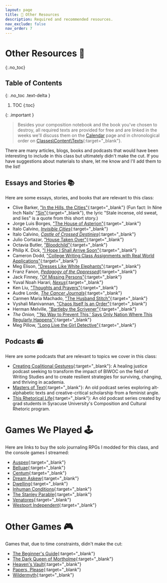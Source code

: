```yaml
---
layout: page
title: 🎒 Other Resources
description: Required and recommended resources.
nav_exclude: false
nav_order: 7
---
```


# Other Resources 🎒
{:.no_toc}

## Table of Contents
{: .no_toc .text-delta }

1. TOC
{:toc}

{: .important }
> Besides your composition notebook and the book you've chosen to destroy, all required texts are provided for free and are linked in the weeks we'll discuss them on the [Calendar](/ws297y/) page and in chronological order on [Classes\Content\Texts](https://classes.pace.edu){:target="_blank"}.

There are many articles, blogs, books and podcasts that would have been interesting to include in this class but ultimately didn't make the cut. If you have suggestions about materials to share, let me know and I'll add them to the list!

## Essays and Stories 📚

Here are some essays, stories, and books that are relevant to this class:

- Clive Barker, ["In the Hills, the Cities"](https://dn720004.ca.archive.org/0/items/short_story_roulette/Barker%2C%20Clive%20-%20In%20the%20Hills%2C%20the%20Cities.pdf){:target="_blank"} (Fun fact: In Nine Inch Nails' ["Sin"](https://www.youtube.com/watch?v=lIvzTlAdcUE){:target="_blank"}, the lyric "Stale incense, old sweat, and lies" is a quote from this short story.)
- Jorge Luis Borges, ["The House of Asterion"](https://www.freewriterscentre.org/uploads/1/2/5/6/125643600/house_of_asterion.pdf){:target="_blank"}
- Italo Calvino, [*Invisible Cities*](https://irenebrination.typepad.com/files/calvino_italo_invisible_cities.pdf){:target="_blank"}
- Italo Calvino, [*Castle of Crossed Destinies*](https://openlibrary.org/books/OL4734329M/The_Castle_of_Crossed_Destinies){:target="_blank"}
- Julio Cortazar, ["House Taken Over"](https://berwickea.org/wp-content/uploads/2020/09/House-Taken-Over.pdf){:target="_blank"}
- Octavia Butler, ["Bloodchild"](https://archive.org/details/1540992824-octavia-butler-bloodchild/page/n5/mode/2up){:target="_blank"}
- Philip K. Dick, ["I Hope I Shall Arrive Soon"](https://dn720004.ca.archive.org/0/items/english-collections-1/I%20Hope%20I%20Shall%20Arrive%20Soon%20-%20Philip%20K.%20Dick.pdf){:target="_blank"}
- Cameron Dodd, ["College Writing Class Assignments with Real World Applications"](https://www.mcsweeneys.net/articles/college-writing-class-assignments-with-real-world-applications){:target="_blank"}
- Meg Elison, ["Dresses Like White Elephants"](https://blog.pmpress.org/2020/06/06/dresses-like-white-elephants-on-uncanny-magazine/){:target="_blank"}
- Franz Fanon, [*Pedagogy of the Oppressed*](https://fsi-ebcao.princeton.edu/sites/g/files/toruqf1411/files/media/freire.pdf){:target="_blank"}
- Jack Finney, ["Of Missing Persons"](https://ia601403.us.archive.org/12/items/short_story_roulette/Finney%2C%20Jack%20-%20Of%20Missing%20Persons.pdf){:target="_blank"}
- Yuval Noah Harari, [*Nexus*](https://s1.papyruspub.com/files/demos/products/ebooks/novels/technology/Preview-Nexus-by-Yuval-Noah-Harari.pdf){:target="_blank"}
- Ken Liu, ["Thoughts and Prayers"](https://slate.com/technology/2019/01/thoughts-and-prayers-ken-liu-short-story.html){:target="_blank"}
- Audre Lorde, [*The Cancer Journals*](https://monoskop.org/images/1/16/Lorde_Audre_The_Cancer_Journals_2nd_ed_1980.pdf){:target="_blank"}
- Carmen Maria Machado, ["The Husband Stitch"](https://granta.com/The-Husband-Stitch/){:target="_blank"}
- Vyshali Manivannan, ["Chaos Itself Is an Order"](https://vyshalimanivannan.com/wp-content/uploads/2025/04/VM-2021-ChaosItselfIsAnOrder.pdf){:target="_blank"}
- Herman Melville, ["Bartleby the Scrivener"](https://www.gutenberg.org/files/11231/11231-h/11231-h.htm){:target="_blank"}
- *The Onion,* ["'No Way to Prevent This,' Says Only Nation Where This Regularly Happens"](https://theonion.com/no-way-to-prevent-this-says-only-nation-where-this-r-1819576527/){:target="_blank"}
- Meg Pillow, ["Long Live the Girl Detective"](https://electricliterature.com/long-live-the-girl-detective-by-megan-pillow/){:target="_blank"}


## Podcasts 📻

Here are some podcasts that are relevant to topics we cover in this class:

- [Creating Coalitional Gestures](https://sparkactivism.com/ccgpodcast/){:target="_blank"}: A healing justice podcast seeking to transform the impact of BIWOC on the field of Writing Studies and to create resilient strategies for surviving, changing, and thriving in academia. 
- [Masters of Text](https://www.mastersoftext.com/){:target="_blank"}: An old podcast series exploring alt-alphabetic texts and creative-critical scholarship from a feminist angle.
- [This Rhetorical Life](https://podcasts.apple.com/ie/podcast/this-rhetorical-life/id606979709){:target="_blank"}: An old podcast series created by grad students in Syracuse University's Composition and Cultural Rhetoric program. 

# Games We Played 🕹️

Here are links to buy the solo journaling RPGs I modded for this class, and the console games I streamed: 

- [Auspex](https://goodluckpress.co/products/auspex?_pos=1&_psq=auspex&_ss=e&_v=1.0){:target="_blank"}
- [Belluae](https://goodluckpress.co/products/belluae){:target="_blank"}
- [Centum](https://store.steampowered.com/app/2625550/Centum/){:target="_blank"}
- [Dream Askew](https://buriedwithoutceremony.com/dream-askew){:target="_blank"}
- [Dwelling](https://goodluckpress.co/products/dwelling?_pos=1&_psq=dwelling&_ss=e&_v=1.0){:target="_blank"}
- [Inhuman Conditions](https://www.robots.management/){:target="_blank"}
- [The Stanley Parable](https://store.steampowered.com/app/221910/The_Stanley_Parable/){:target="_blank"}
- [Venatores](https://goodluckpress.co/products/venatores?pr_prod_strat=jac&pr_rec_id=3373e4029&pr_rec_pid=8022533406914&pr_ref_pid=8022521151682&pr_seq=uniform){:target="_blank"}
- [Westport Independent](https://store.steampowered.com/app/352240/The_Westport_Independent/){:target="_blank"}

# Other Games 🎮

Games that, due to time constraints, didn't make the cut:

- [The Beginner's Guide](https://store.steampowered.com/app/303210/The_Beginners_Guide/){:target="_blank"}
- [The Dark Queen of Mortholme](https://qwertyprophecy.itch.io/mortholme?download){:target="_blank"}
- [Heaven's Vault](https://www.inklestudios.com/heavensvault/){:target="_blank"}
- [Papers, Please](https://store.steampowered.com/app/352240/The_Westport_Independent/){:target="_blank"}
- [Wildermyth](https://wildermyth.com/){:target="_blank"}